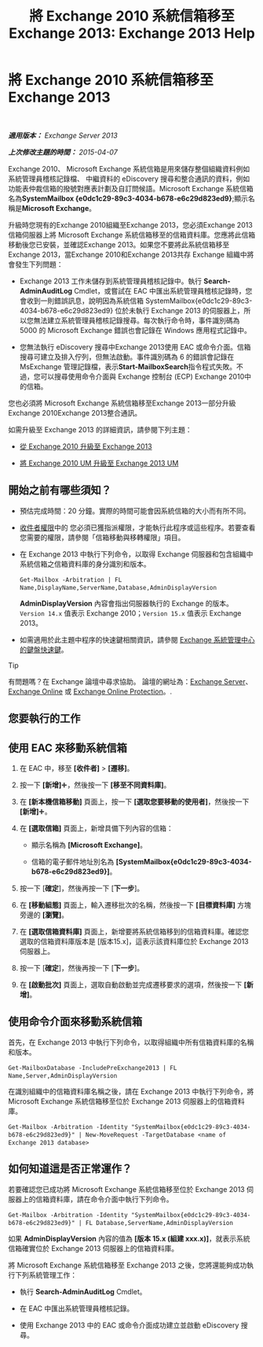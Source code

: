﻿---
title: '將 Exchange 2010 系統信箱移至 Exchange 2013: Exchange 2013 Help'
TOCTitle: 將 Exchange 2010 系統信箱移至 Exchange 2013
ms:assetid: a3b03c4e-0bc7-41a2-885c-e9cac37566c8
ms:mtpsurl: https://technet.microsoft.com/zh-tw/library/Dn249849(v=EXCHG.150)
ms:contentKeyID: 54914981
ms.date: 05/21/2018
mtps_version: v=EXCHG.150
ms.translationtype: MT
---

# 將 Exchange 2010 系統信箱移至 Exchange 2013

 

_**適用版本：** Exchange Server 2013_

_**上次修改主題的時間：** 2015-04-07_

Exchange 2010、 Microsoft Exchange 系統信箱是用來儲存整個組織資料例如系統管理員稽核記錄檔、 中繼資料的 eDiscovery 搜尋和整合通訊的資料，例如功能表仲裁信箱的撥號對應表計劃及自訂問候語。Microsoft Exchange 系統信箱名為**SystemMailbox {e0dc1c29-89c3-4034-b678-e6c29d823ed9}**;顯示名稱是**Microsoft Exchange**。

升級時您現有的Exchange 2010組織至Exchange 2013，您必須Exchange 2013信箱伺服器上將 Microsoft Exchange 系統信箱移至的信箱資料庫。您應將此信箱移動後您已安裝，並確認Exchange 2013。如果您不要將此系統信箱移至Exchange 2013，當Exchange 2010和Exchange 2013共存 Exchange 組織中將會發生下列問題：

  - Exchange 2013 工作未儲存到系統管理員稽核記錄中。執行 **Search-AdminAuditLog** Cmdlet，或嘗試在 EAC 中匯出系統管理員稽核記錄時，您會收到一則錯誤訊息，說明因為系統信箱 SystemMailbox{e0dc1c29-89c3-4034-b678-e6c29d823ed9} 位於未執行 Exchange 2013 的伺服器上，所以您無法建立系統管理員稽核記錄搜尋。每次執行命令時，事件識別碼為 5000 的 Microsoft Exchange 錯誤也會記錄在 Windows 應用程式記錄中。

  - 您無法執行 eDiscovery 搜尋中Exchange 2013使用 EAC 或命令介面。信箱搜尋可建立及排入佇列，但無法啟動。事件識別碼為 6 的錯誤會記錄在 MsExchange 管理記錄檔，表示**Start-MailboxSearch**指令程式失敗。不過，您可以搜尋使用命令介面與 Exchange 控制台 (ECP) Exchange 2010中的信箱。

您也必須將 Microsoft Exchange 系統信箱移至Exchange 2013一部分升級Exchange 2010Exchange 2013整合通訊。

如需升級至 Exchange 2013 的詳細資訊，請參閱下列主題：

  - [從 Exchange 2010 升級至 Exchange 2013](upgrade-from-exchange-2010-to-exchange-2013-exchange-2013-help.md)

  - [將 Exchange 2010 UM 升級至 Exchange 2013 UM](upgrade-exchange-2010-um-to-exchange-2013-um-exchange-2013-help.md)

## 開始之前有哪些須知？

  - 預估完成時間：20 分鐘。實際的時間可能會因系統信箱的大小而有所不同。

  - [收件者權限](recipients-permissions-exchange-2013-help.md)中的 您必須已獲指派權限，才能執行此程序或這些程序。若要查看您需要的權限，請參閱「信箱移動與移轉權限」項目。

  - 在 Exchange 2013 中執行下列命令，以取得 Exchange 伺服器和包含組織中系統信箱之信箱資料庫的身分識別和版本。
    
        Get-Mailbox -Arbitration | FL Name,DisplayName,ServerName,Database,AdminDisplayVersion
    
    **AdminDisplayVersion** 內容會指出伺服器執行的 Exchange 的版本。`Version 14.x` 值表示 Exchange 2010；`Version 15.x` 值表示 Exchange 2013。

  - 如需適用於此主題中程序的快速鍵相關資訊，請參閱 [Exchange 系統管理中心的鍵盤快速鍵](keyboard-shortcuts-in-the-exchange-admin-center-exchange-online-protection-help.md)。


> [!TIP]  
> 有問題嗎？在 Exchange 論壇中尋求協助。 論壇的網址為：<a href="https://go.microsoft.com/fwlink/p/?linkid=60612">Exchange Server</a>、 <a href="https://go.microsoft.com/fwlink/p/?linkid=267542">Exchange Online</a> 或 <a href="https://go.microsoft.com/fwlink/p/?linkid=285351">Exchange Online Protection</a>。.




## 您要執行的工作

## 使用 EAC 來移動系統信箱

1.  在 EAC 中，移至 **\[收件者\]** \> **\[遷移\]**。

2.  按一下 **\[新增\]**![加入圖示](images/JJ218640.c1e75329-d6d7-4073-a27d-498590bbb558(EXCHG.150).gif "加入圖示")，然後按一下 **\[移至不同資料庫\]**。

3.  在 **\[新本機信箱移動\]** 頁面上，按一下 **\[選取您要移動的使用者\]**，然後按一下 **\[新增\]**![加入圖示](images/JJ218640.c1e75329-d6d7-4073-a27d-498590bbb558(EXCHG.150).gif "加入圖示")。

4.  在 **\[選取信箱\]** 頁面上，新增具備下列內容的信箱：
    
      - 顯示名稱為 **\[Microsoft Exchange\]**。
    
      - 信箱的電子郵件地址別名為 **\[SystemMailbox{e0dc1c29-89c3-4034-b678-e6c29d823ed9}\]**。

5.  按一下 \[**確定**\]，然後再按一下 \[**下一步**\]。

6.  在 **\[移動組態\]** 頁面上，輸入遷移批次的名稱，然後按一下 **\[目標資料庫\]** 方塊旁邊的 **\[瀏覽\]**。

7.  在 **\[選取信箱資料庫\]** 頁面上，新增要將系統信箱移到的信箱資料庫。確認您選取的信箱資料庫版本是 \[版本15.x\]，這表示該資料庫位於 Exchange 2013 伺服器上。

8.  按一下 \[**確定**\]，然後再按一下 \[**下一步**\]。

9.  在 **\[啟動批次\]** 頁面上，選取自動啟動並完成遷移要求的選項，然後按一下 **\[新增\]**。

## 使用命令介面來移動系統信箱

首先，在 Exchange 2013 中執行下列命令，以取得組織中所有信箱資料庫的名稱和版本。

    Get-MailboxDatabase -IncludePreExchange2013 | FL Name,Server,AdminDisplayVersion

在識別組織中的信箱資料庫名稱之後，請在 Exchange 2013 中執行下列命令，將 Microsoft Exchange 系統信箱移至位於 Exchange 2013 伺服器上的信箱資料庫。

    Get-Mailbox -Arbitration -Identity "SystemMailbox{e0dc1c29-89c3-4034-b678-e6c29d823ed9}" | New-MoveRequest -TargetDatabase <name of Exchange 2013 database>

## 如何知道這是否正常運作？

若要確認您已成功將 Microsoft Exchange 系統信箱移至位於 Exchange 2013 伺服器上的信箱資料庫，請在命令介面中執行下列命令。

    Get-Mailbox -Arbitration -Identity "SystemMailbox{e0dc1c29-89c3-4034-b678-e6c29d823ed9}" | FL Database,ServerName,AdminDisplayVersion

如果 **AdminDisplayVersion** 內容的值為 **\[版本 15.x (組建 xxx.x)\]**，就表示系統信箱確實位於 Exchange 2013 伺服器上的信箱資料庫。

將 Microsoft Exchange 系統信箱移至 Exchange 2013 之後，您將還能夠成功執行下列系統管理工作：

  - 執行 **Search-AdminAuditLog** Cmdlet。

  - 在 EAC 中匯出系統管理員稽核記錄。

  - 使用 Exchange 2013 中的 EAC 或命令介面成功建立並啟動 eDiscovery 搜尋。


